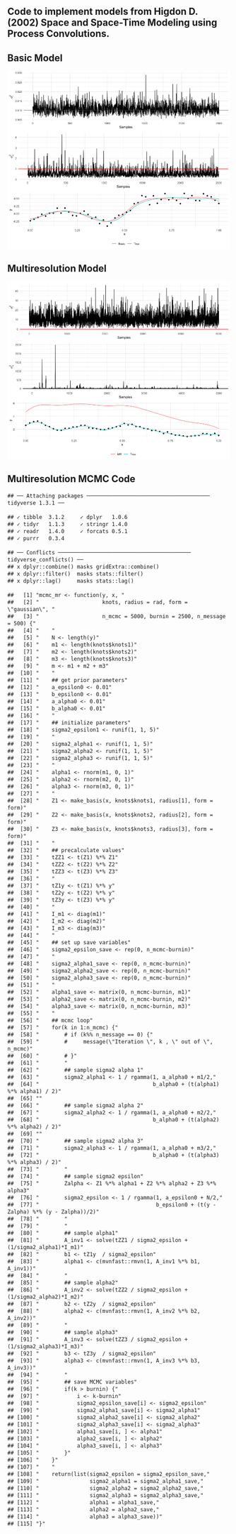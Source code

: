 
## Code to implement models from Higdon D. (2002) Space and Space-Time Modeling using Process Convolutions.

## Basic Model

<img src="README_files/figure-gfm/unnamed-chunk-1-1.png" style="display: block; margin: auto;" />

## Multiresolution Model

<img src="README_files/figure-gfm/unnamed-chunk-2-1.png" style="display: block; margin: auto;" />

## Multiresolution MCMC Code

    ## ── Attaching packages ─────────────────────────────────────── tidyverse 1.3.1 ──

    ## ✓ tibble  3.1.2     ✓ dplyr   1.0.6
    ## ✓ tidyr   1.1.3     ✓ stringr 1.4.0
    ## ✓ readr   1.4.0     ✓ forcats 0.5.1
    ## ✓ purrr   0.3.4

    ## ── Conflicts ────────────────────────────────────────── tidyverse_conflicts() ──
    ## x dplyr::combine() masks gridExtra::combine()
    ## x dplyr::filter()  masks stats::filter()
    ## x dplyr::lag()     masks stats::lag()

    ##   [1] "mcmc_mr <- function(y, x, "                                                           
    ##   [2] "                    knots, radius = rad, form = \"gaussian\", "                       
    ##   [3] "                    n_mcmc = 5000, burnin = 2500, n_message = 500) {"                 
    ##   [4] "    "                                                                                 
    ##   [5] "    N <- length(y)"                                                                   
    ##   [6] "    m1 <- length(knots$knots1)"                                                       
    ##   [7] "    m2 <- length(knots$knots2)"                                                       
    ##   [8] "    m3 <- length(knots$knots3)"                                                       
    ##   [9] "    m <- m1 + m2 + m3"                                                                
    ##  [10] "    "                                                                                 
    ##  [11] "    ## get prior parameters"                                                          
    ##  [12] "    a_epsilon0 <- 0.01"                                                               
    ##  [13] "    b_epsilon0 <- 0.01"                                                               
    ##  [14] "    a_alpha0 <- 0.01"                                                                 
    ##  [15] "    b_alpha0 <- 0.01"                                                                 
    ##  [16] "    "                                                                                 
    ##  [17] "    ## initialize parameters"                                                         
    ##  [18] "    sigma2_epsilon1 <- runif(1, 1, 5)"                                                
    ##  [19] "    "                                                                                 
    ##  [20] "    sigma2_alpha1 <- runif(1, 1, 5)"                                                  
    ##  [21] "    sigma2_alpha2 <- runif(1, 1, 5)"                                                  
    ##  [22] "    sigma2_alpha3 <- runif(1, 1, 5)"                                                  
    ##  [23] "    "                                                                                 
    ##  [24] "    alpha1 <- rnorm(m1, 0, 1)"                                                        
    ##  [25] "    alpha2 <- rnorm(m2, 0, 1)"                                                        
    ##  [26] "    alpha3 <- rnorm(m3, 0, 1)"                                                        
    ##  [27] "    "                                                                                 
    ##  [28] "    Z1 <- make_basis(x, knots$knots1, radius[1], form = form)"                        
    ##  [29] "    Z2 <- make_basis(x, knots$knots2, radius[2], form = form)"                        
    ##  [30] "    Z3 <- make_basis(x, knots$knots3, radius[3], form = form)"                        
    ##  [31] "    "                                                                                 
    ##  [32] "    ## precalculate values"                                                           
    ##  [33] "    tZZ1 <- t(Z1) %*% Z1"                                                             
    ##  [34] "    tZZ2 <- t(Z2) %*% Z2"                                                             
    ##  [35] "    tZZ3 <- t(Z3) %*% Z3"                                                             
    ##  [36] "    "                                                                                 
    ##  [37] "    tZ1y <- t(Z1) %*% y"                                                              
    ##  [38] "    tZ2y <- t(Z2) %*% y"                                                              
    ##  [39] "    tZ3y <- t(Z3) %*% y"                                                              
    ##  [40] "    "                                                                                 
    ##  [41] "    I_m1 <- diag(m1)"                                                                 
    ##  [42] "    I_m2 <- diag(m2)"                                                                 
    ##  [43] "    I_m3 <- diag(m3)"                                                                 
    ##  [44] "    "                                                                                 
    ##  [45] "    ## set up save variables"                                                         
    ##  [46] "    sigma2_epsilon_save <- rep(0, n_mcmc-burnin)"                                     
    ##  [47] "    "                                                                                 
    ##  [48] "    sigma2_alpha1_save <- rep(0, n_mcmc-burnin)"                                      
    ##  [49] "    sigma2_alpha2_save <- rep(0, n_mcmc-burnin)"                                      
    ##  [50] "    sigma2_alpha3_save <- rep(0, n_mcmc-burnin)"                                      
    ##  [51] "    "                                                                                 
    ##  [52] "    alpha1_save <- matrix(0, n_mcmc-burnin, m1)"                                      
    ##  [53] "    alpha2_save <- matrix(0, n_mcmc-burnin, m2)"                                      
    ##  [54] "    alpha3_save <- matrix(0, n_mcmc-burnin, m3)"                                      
    ##  [55] "    "                                                                                 
    ##  [56] "    ## mcmc loop"                                                                     
    ##  [57] "    for(k in 1:n_mcmc) {"                                                             
    ##  [58] "        # if (k%% n_message == 0) {"                                                  
    ##  [59] "        #     message(\"Iteration \", k , \" out of \", n_mcmc)"                      
    ##  [60] "        # }"                                                                          
    ##  [61] "        "                                                                             
    ##  [62] "        ## sample sigma2 alpha 1"                                                     
    ##  [63] "        sigma2_alpha1 <- 1 / rgamma(1, a_alpha0 + m1/2,"                              
    ##  [64] "                                    b_alpha0 + (t(alpha1) %*% alpha1) / 2)"           
    ##  [65] ""                                                                                     
    ##  [66] "        ## sample sigma2 alpha 2"                                                     
    ##  [67] "        sigma2_alpha2 <- 1 / rgamma(1, a_alpha0 + m2/2,"                              
    ##  [68] "                                    b_alpha0 + (t(alpha2) %*% alpha2) / 2)"           
    ##  [69] ""                                                                                     
    ##  [70] "        ## sample sigma2 alpha 3"                                                     
    ##  [71] "        sigma2_alpha3 <- 1 / rgamma(1, a_alpha0 + m3/2,"                              
    ##  [72] "                                    b_alpha0 + (t(alpha3) %*% alpha3) / 2)"           
    ##  [73] "        "                                                                             
    ##  [74] "        ## sample sigma2 epsilon"                                                     
    ##  [75] "        Zalpha <- Z1 %*% alpha1 + Z2 %*% alpha2 + Z3 %*% alpha3"                      
    ##  [76] "        sigma2_epsilon <- 1 / rgamma(1, a_epsilon0 + N/2,"                            
    ##  [77] "                                     b_epsilon0 + (t(y - Zalpha) %*% (y - Zalpha))/2)"
    ##  [78] "        "                                                                             
    ##  [79] "        "                                                                             
    ##  [80] "        ## sample alpha1"                                                             
    ##  [81] "        A_inv1 <- solve(tZZ1 / sigma2_epsilon + (1/sigma2_alpha1)*I_m1)"              
    ##  [82] "        b1 <- tZ1y  / sigma2_epsilon"                                                 
    ##  [83] "        alpha1 <- c(mvnfast::rmvn(1, A_inv1 %*% b1, A_inv1))"                         
    ##  [84] "        "                                                                             
    ##  [85] "        ## sample alpha2"                                                             
    ##  [86] "        A_inv2 <- solve(tZZ2 / sigma2_epsilon + (1/sigma2_alpha2)*I_m2)"              
    ##  [87] "        b2 <- tZ2y  / sigma2_epsilon"                                                 
    ##  [88] "        alpha2 <- c(mvnfast::rmvn(1, A_inv2 %*% b2, A_inv2))"                         
    ##  [89] "        "                                                                             
    ##  [90] "        ## sample alpha3"                                                             
    ##  [91] "        A_inv3 <- solve(tZZ3 / sigma2_epsilon + (1/sigma2_alpha3)*I_m3)"              
    ##  [92] "        b3 <- tZ3y  / sigma2_epsilon"                                                 
    ##  [93] "        alpha3 <- c(mvnfast::rmvn(1, A_inv3 %*% b3, A_inv3))"                         
    ##  [94] "        "                                                                             
    ##  [95] "        ## save MCMC variables"                                                       
    ##  [96] "        if(k > burnin) {"                                                             
    ##  [97] "            i <- k-burnin"                                                            
    ##  [98] "            sigma2_epsilon_save[i] <- sigma2_epsilon"                                 
    ##  [99] "            sigma2_alpha1_save[i] <- sigma2_alpha1"                                   
    ## [100] "            sigma2_alpha2_save[i] <- sigma2_alpha2"                                   
    ## [101] "            sigma2_alpha3_save[i] <- sigma2_alpha3"                                   
    ## [102] "            alpha1_save[i, ] <- alpha1"                                               
    ## [103] "            alpha2_save[i, ] <- alpha2"                                               
    ## [104] "            alpha3_save[i, ] <- alpha3"                                               
    ## [105] "        }"                                                                            
    ## [106] "    }"                                                                                
    ## [107] "    "                                                                                 
    ## [108] "    return(list(sigma2_epsilon = sigma2_epsilon_save,"                                
    ## [109] "                sigma2_alpha1 = sigma2_alpha1_save,"                                  
    ## [110] "                sigma2_alpha2 = sigma2_alpha2_save,"                                  
    ## [111] "                sigma2_alpha3 = sigma2_alpha3_save,"                                  
    ## [112] "                alpha1 = alpha1_save,"                                                
    ## [113] "                alpha2 = alpha2_save,"                                                
    ## [114] "                alpha3 = alpha3_save))"                                               
    ## [115] "}"
